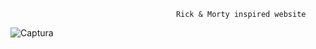                                                    
                                         Rick & Morty inspired website


![Captura](https://user-images.githubusercontent.com/66681577/181088544-979e9b4b-39c5-4d11-ad60-0fcd7479c59d.PNG)


